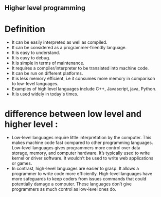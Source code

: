 ## Higher level programming  
# Definition 
- It can be easily interpreted as well as compiled.
- It can be considered as a programmer-friendly language.
- It is easy to understand.
- It is easy to debug.
- It is simple in terms of maintenance.
- It requires a compiler/interpreter to be translated into machine code.
- It can be run on different platforms.
- It is less memory efficient, i.e it consumes more memory in comparison to low-level languages.
- Examples of high level languages include C++, Javascript, java, Python.
- It is used widely in today's times.
# difference between low level and higher level :
- Low-level languages require little interpretation by the computer. This makes machine code fast compared to other programming languages. Low-level languages gives programmers more control over data storage, memory, and computer hardware. It’s typically used to write kernel or driver software. It wouldn’t be used to write web applications or games.  
- In contrast, high-level languages are easier to grasp. It allows a programmer to write code more efficiently. High-level languages have more safeguards to keep coders from issues commands that could potentially damage a computer. These languages don’t give programmers as much control as low-level ones do.
